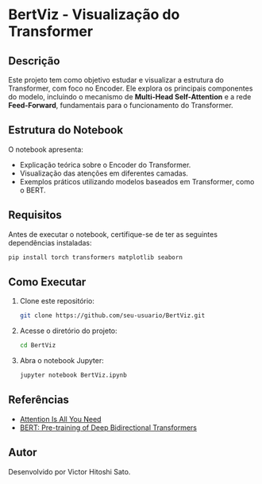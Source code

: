 # BertViz - Visualização do Transformer

## Descrição
Este projeto tem como objetivo estudar e visualizar a estrutura do Transformer, com foco no Encoder. Ele explora os principais componentes do modelo, incluindo o mecanismo de **Multi-Head Self-Attention** e a rede **Feed-Forward**, fundamentais para o funcionamento do Transformer.

## Estrutura do Notebook
O notebook apresenta:
- Explicação teórica sobre o Encoder do Transformer.
- Visualização das atenções em diferentes camadas.
- Exemplos práticos utilizando modelos baseados em Transformer, como o BERT.

## Requisitos
Antes de executar o notebook, certifique-se de ter as seguintes dependências instaladas:

```bash
pip install torch transformers matplotlib seaborn
```

## Como Executar
1. Clone este repositório:
   ```bash
   git clone https://github.com/seu-usuario/BertViz.git
   ```
2. Acesse o diretório do projeto:
   ```bash
   cd BertViz
   ```
3. Abra o notebook Jupyter:
   ```bash
   jupyter notebook BertViz.ipynb
   ```

## Referências
- [Attention Is All You Need](https://arxiv.org/abs/1706.03762)
- [BERT: Pre-training of Deep Bidirectional Transformers](https://arxiv.org/abs/1810.04805)

## Autor
Desenvolvido por Victor Hitoshi Sato.

